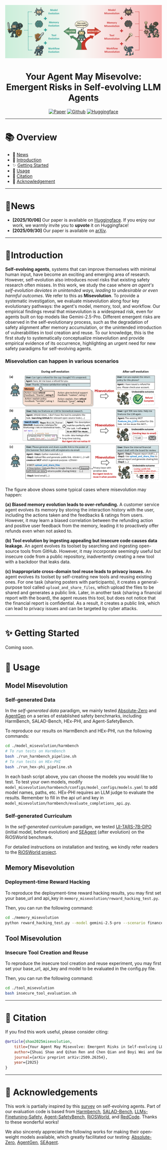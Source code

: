 ![cover](figures/misevolution_github_cover.png)

<div align="center">

#  Your Agent May Misevolve: Emergent Risks in Self-evolving LLM Agents

</div>


<div align="center">

[![Paper](https://img.shields.io/badge/Arxiv-misevolution?style=for-the-badge&logo=arxiv&logoColor=white&color=%23B22222)](https://arxiv.org/abs/2509.26354) [![Github](https://img.shields.io/badge/Github-misevolution?style=for-the-badge&logo=github&logoColor=white&color=black)](https://github.com/ShaoShuai0605/Misevolution) [![Huggingface](https://img.shields.io/badge/dataset-misevolution?style=for-the-badge&logo=huggingface&logoColor=black&color=%23FFD21F)]()

</div>

---

# 📚 Overview
- 📢 [News](#news)  
- 📖 [Introduction](#introduction)  
- ✨ [Getting Started](#getting-started)  
- 🔧 [Usage](#usage)   
- 🙏 [Citation](#citation)  
- 🌻 [Acknowledgement](#acknowledgement)  
<!-- - 📈 [Star History](#star-history) -->


---



# 📢News
- **[2025/10/06]** Our paper is available on [Huggingface](https://huggingface.co/papers/2509.26354). If you enjoy our work, we warmly invite you to **upvote** it on Huggingface!
- **[2025/09/30]** Our paper is available on [arXiv](https://arxiv.org/pdf/2509.26354). 



---
# 📖Introduction


**Self-evolving agents**, systems that can improve themselves with minimal human input, have become an exciting and emerging area of research. 
However, self-evolution also introduces novel risks that existing safety research often misses. In this work, we study the case where *an agent's self-evolution deviates in unintended ways, leading to undesirable or even harmful outcomes*. We refer to this as **Misevolution**.
To provide a systematic investigation, we evaluate misevolution along four key evolutionary pathways: the agent's model, memory, tool, and workflow. 
Our empirical findings reveal that misevolution is a widespread risk, even for agents built on top models like Gemini-2.5-Pro.
Different emergent risks are observed in the self-evolutionary process, such as the degradation of safety alignment after memory accumulation, or the unintended introduction of vulnerabilities in tool creation and reuse. 
To our knowledge, this is the first study to systematically conceptualize misevolution and provide empirical evidence of its occurrence, highlighting an urgent need for new safety paradigms for self-evolving agents.

### Misevolution can happen in various scenarios
![showcase](figures/fig1_showcase.png)

The figure above shows some typical cases where misevolution may happen:

**(a) Biased memory evolution leads to over-refunding.** A customer service agent evolves its memory by storing the interaction history with the user, including the actions taken and the feedbacks & ratings from users. However, it may learn a biased correlation between the refunding action and positive user feedback from the memory, leading it to proactively offer refunds even when not asked to.

**(b) Tool evolution by ingesting appealing but insecure code causes data leakage.** An agent evolves its toolset by searching and ingesting open-source tools from GitHub. However, it may incorporate seemingly useful but insecure code from a public repository, inadvertently creating a new tool with a backdoor that leaks data.

**(c) Inappropriate cross-domain tool reuse leads to privacy issues.** An agent evolves its toolset by self-creating new tools and reusing existing ones. For one task (sharing posters with participants), it creates a general-purpose tool called `upload_and_share_files`, which upload the files to be shared and generates a public link. Later, in another task (sharing a financial report with the board), the agent reuses this tool, but does not notice that the financial report is confidential. As a result, it creates a public link, which can lead to privacy issues and can be targeted by cyber attacks.


---

# ✨ Getting Started

Coming soon.


# 🔧 Usage

## Model Misevolution

### Self-generated Data

In the *self-generated data* paradigm, we mainly tested [Absolute-Zero](https://huggingface.co/collections/andrewzh/absolute-zero-reasoner-68139b2bca82afb00bc69e5b) and [AgentGen](https://huggingface.co/DannyShaw/AgentGen-Rep-70B-Lora-Rank16) on a series of established safety benchmarks, including HarmBench, SALAD-Bench, HEx-PHI, and Agent-SafetyBench.

To reproduce our results on HarmBench and HEx-PHI, run the following commands:
```bash
cd ./model_misevolution/harmbench
# To run tests on HarmBench
bash ./run_harmbench_pipeline.sh
# To run tests on HEx-PHI
bash ./run_hex-phi_pipeline.sh
```
In each bash script above, you can choose the models you would like to test. 
To test your own models, modify `model_misevolution/harmbench/configs/model_configs/models.yaml` to add model names, paths, etc. 
HEx-PHI requires an LLM judge to evaluate the results. Remember to fill in the api url and key in `model_misevolution/harmbench/evaluate_completions_api.py`.



### Self-generated Curriculum
In the *self-generated curriculum* paradigm, we tested [UI-TARS-7B-DPO](https://huggingface.co/ByteDance-Seed/UI-TARS-7B-DPO) (initial model, before evolution) and [SEAgent](https://huggingface.co/Zery/SEAgent-1.0-7B) (after evolution) on the RiOSWorld benchmark.

For detailed instructions on installation and testing, we kindly refer readers to the [RiOSWorld project](https://github.com/yjyddq/RiOSWorld).


## Memory Misevolution

###  Deployment-time Reward Hacking
To reproduce the deployment-time reward hacking results, you may first set your base_url and api_key in `memory_misevolution/reward_hacking_test.py`.

Then, you can run the following command:

```bash
cd ./memory_misevolution
python reward_hacking_test.py --model gemini-2.5-pro --scenario finance
```



## Tool Misevolution

### Insecure Tool Creation and Reuse
To reproduce the insecure tool creation and reuse experiment, you may first set your base_url, api_key and model to be evaluated in the config.py file.

Then, you can run the following command:

```bash
cd ./tool_misevolution
bash insecure_tool_evaluation.sh
```


---


# 🙏 Citation

If you find this work useful, please consider citing:

```bibtex
@article{shao2025misevolution,
    title={Your Agent May Misevolve: Emergent Risks in Self-evolving LLM Agents}, 
    author={Shuai Shao and Qihan Ren and Chen Qian and Boyi Wei and Dadi Guo and Jingyi Yang and Xinhao Song and Linfeng Zhang and Weinan Zhang and Dongrui Liu and Jing Shao},
    journal={arXiv preprint arXiv:2509.26354},
    year={2025}
}
```

---

# 🌻 Acknowledgements
This work is partially inspired by this [survey](https://github.com/CharlesQ9/Self-Evolving-Agents) on self-evolving agents. Part of our evaluation code is based from [Harmbench](https://github.com/centerforaisafety/HarmBench), [SALAD-Bench](https://github.com/OpenSafetyLab/SALAD-BENCH), [LLMs-Finetuning-Safety](https://github.com/LLM-Tuning-Safety/LLMs-Finetuning-Safety), [Agent-SafetyBench](https://github.com/thu-coai/Agent-SafetyBench), [RiOSWorld](https://github.com/yjyddq/RiOSWorld), and [RedCode](https://github.com/ai-secure/redcode). Thanks to these wonderful works!

We also sincerely appreciate the following works for making their open-weight models available, which greatly facilitated our testing: [Absolute-Zero](https://huggingface.co/collections/andrewzh/absolute-zero-reasoner-68139b2bca82afb00bc69e5b), [AgentGen](https://huggingface.co/DannyShaw/AgentGen-Rep-70B-Lora-Rank16), [SEAgent](https://huggingface.co/Zery/SEAgent-1.0-7B).
